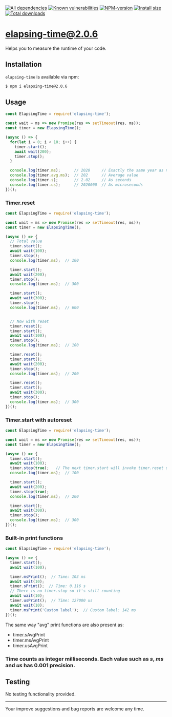 [![All dependencies](https://img.shields.io/librariesio/release/npm/elapsing-time/2.0.6?label=all%20dependencies)](https://libraries.io/npm/elapsing-time/2.0.6)
[![Known vulnerabilities](https://img.shields.io/snyk/vulnerabilities/npm/elapsing-time@2.0.6?label=known%20vulnerabilities)](https://snyk.io/test/npm/elapsing-time/2.0.6)
[![NPM-version](https://img.shields.io/badge/npm-v2.0.6-blue.svg)](https://www.npmjs.com/package/elapsing-time/v/2.0.6)
[![Install size](https://packagephobia.now.sh/badge?p=elapsing-time@2.0.6)](https://packagephobia.now.sh/result?p=elapsing-time@2.0.6)
[![Total downloads](https://img.shields.io/npm/dt/elapsing-time?label=total%20downloads)](https://npm-stat.com/charts.html?package=elapsing-time)

# elapsing-time@2.0.6

Helps you to measure the runtime of your code.

## Installation
`elapsing-time` is available via npm:
``` bash
$ npm i elapsing-time@2.0.6
```

## Usage
``` js
const ElapsingTime = require('elapsing-time');

const wait = ms => new Promise(res => setTimeout(res, ms));
const timer = new ElapsingTime();

(async () => {
  for(let i = 0; i < 10; i++) {
    timer.start();
    await wait(200);
    timer.stop();
  }

  console.log(timer.ms);      // 2020     // Exactly the same year as now!
  console.log(timer.avg.ms);  // 202      // Average value
  console.log(timer.s);       // 2.02     // As seconds
  console.log(timer.us);      // 2020000  // As microseconds
})();
```

### Timer.reset
``` js
const ElapsingTime = require('elapsing-time');

const wait = ms => new Promise(res => setTimeout(res, ms));
const timer = new ElapsingTime();

(async () => {
  // Total value
  timer.start();
  await wait(100);
  timer.stop();
  console.log(timer.ms);  // 100

  timer.start();
  await wait(200);
  timer.stop();
  console.log(timer.ms);  // 300

  timer.start();
  await wait(300);
  timer.stop();
  console.log(timer.ms);  // 600


  // Now with reset
  timer.reset();
  timer.start();
  await wait(100);
  timer.stop();
  console.log(timer.ms);  // 100

  timer.reset();
  timer.start();
  await wait(200);
  timer.stop();
  console.log(timer.ms);  // 200

  timer.reset();
  timer.start();
  await wait(300);
  timer.stop();
  console.log(timer.ms);  // 300
})();
```

### Timer.start with autoreset
``` js
const ElapsingTime = require('elapsing-time');

const wait = ms => new Promise(res => setTimeout(res, ms));
const timer = new ElapsingTime();

(async () => {
  timer.start();
  await wait(100);
  timer.stop(true);   // The next timer.start will invoke timer.reset under the hood
  console.log(timer.ms);  // 100

  timer.start();
  await wait(200);
  timer.stop(true);
  console.log(timer.ms);  // 200

  timer.start();
  await wait(300);
  timer.stop();
  console.log(timer.ms);  // 300
})();
```

### Built-in print functions
``` js
const ElapsingTime = require('elapsing-time');

(async () => {
  timer.start();
  await wait(100);

  timer.msPrint();  // Time: 103 ms
  await wait(10);
  timer.sPrint();  // Time: 0.116 s
  // There is no timer.stop so it's still counting
  await wait(10);
  timer.usPrint();  // Time: 127000 us
  await wait(10);
  timer.msPrint('Custom label');  // Custom label: 142 ms
})();
```
The same way "avg" print functions are also present as:
- timer.sAvgPrint
- timer.msAvgPrint
- timer.usAvgPrint

### Time counts as integer milliseconds. Each value such as *s*, *ms* and *us* has 0.001 precision.

## Testing
No testing functionality provided.

---

Your improve suggestions and bug reports are welcome any time.
